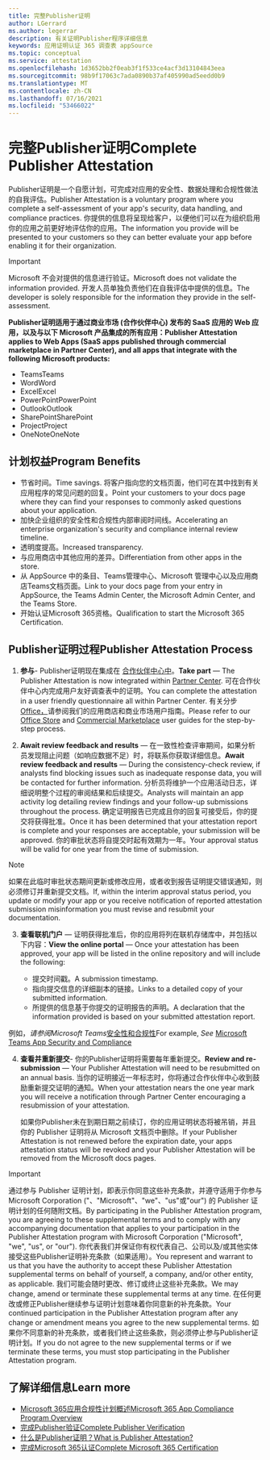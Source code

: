 ```yaml
---
title: 完整Publisher证明
author: LGerrard
ms.author: legerrar
description: 有关证明Publisher程序详细信息
keywords: 应用证明认证 365 调查表 appSource
ms.topic: conceptual
ms.service: attestation
ms.openlocfilehash: 1d3652bb2f0eab3f1f533ce4acf3d13104843eea
ms.sourcegitcommit: 98b9f17063c7ada0890b37af405990ad5eedd0b9
ms.translationtype: MT
ms.contentlocale: zh-CN
ms.lasthandoff: 07/16/2021
ms.locfileid: "53466022"
---
```

# <a name="complete-publisher-attestation"></a><span data-ttu-id="67ffb-104">完整Publisher证明</span><span class="sxs-lookup"><span data-stu-id="67ffb-104">Complete Publisher Attestation</span></span>

<span data-ttu-id="67ffb-105">Publisher证明是一个自愿计划，可完成对应用的安全性、数据处理和合规性做法的自我评估。</span><span class="sxs-lookup"><span data-stu-id="67ffb-105">Publisher Attestation is a voluntary program where you complete a self-assessment of your app's security, data handling, and compliance practices.</span></span> <span data-ttu-id="67ffb-106">你提供的信息将呈现给客户，以便他们可以在为组织启用你的应用之前更好地评估你的应用。</span><span class="sxs-lookup"><span data-stu-id="67ffb-106">The information you provide will be presented to your customers so they can better evaluate your app before enabling it for their organization.</span></span> 

> [!IMPORTANT]
> <span data-ttu-id="67ffb-107">Microsoft 不会对提供的信息进行验证。</span><span class="sxs-lookup"><span data-stu-id="67ffb-107">Microsoft does not validate the information provided.</span></span> <span data-ttu-id="67ffb-108">开发人员单独负责他们在自我评估中提供的信息。</span><span class="sxs-lookup"><span data-stu-id="67ffb-108">The developer is solely responsible for the information they provide in the self-assessment.</span></span> 

<span data-ttu-id="67ffb-109">**Publisher证明适用于通过商业市场 (合作伙伴中心) 发布的 SaaS 应用的 Web 应用，以及与以下 Microsoft 产品集成的所有应用：**</span><span class="sxs-lookup"><span data-stu-id="67ffb-109">**Publisher Attestation applies to Web Apps (SaaS apps published through commercial marketplace in Partner Center), and all apps that integrate with the following Microsoft products:**</span></span>
- <span data-ttu-id="67ffb-110">Teams</span><span class="sxs-lookup"><span data-stu-id="67ffb-110">Teams</span></span>
- <span data-ttu-id="67ffb-111">Word</span><span class="sxs-lookup"><span data-stu-id="67ffb-111">Word</span></span>
- <span data-ttu-id="67ffb-112">Excel</span><span class="sxs-lookup"><span data-stu-id="67ffb-112">Excel</span></span>
- <span data-ttu-id="67ffb-113">PowerPoint</span><span class="sxs-lookup"><span data-stu-id="67ffb-113">PowerPoint</span></span> 
- <span data-ttu-id="67ffb-114">Outlook</span><span class="sxs-lookup"><span data-stu-id="67ffb-114">Outlook</span></span>
- <span data-ttu-id="67ffb-115">SharePoint</span><span class="sxs-lookup"><span data-stu-id="67ffb-115">SharePoint</span></span>
- <span data-ttu-id="67ffb-116">Project</span><span class="sxs-lookup"><span data-stu-id="67ffb-116">Project</span></span>
- <span data-ttu-id="67ffb-117">OneNote</span><span class="sxs-lookup"><span data-stu-id="67ffb-117">OneNote</span></span>


## <a name="program-benefits"></a><span data-ttu-id="67ffb-118">计划权益</span><span class="sxs-lookup"><span data-stu-id="67ffb-118">Program Benefits</span></span>
- <span data-ttu-id="67ffb-119">节省时间。</span><span class="sxs-lookup"><span data-stu-id="67ffb-119">Time savings.</span></span> <span data-ttu-id="67ffb-120">将客户指向您的文档页面，他们可在其中找到有关应用程序的常见问题的回复。</span><span class="sxs-lookup"><span data-stu-id="67ffb-120">Point your customers to your docs page where they can find your responses to commonly asked questions about your application.</span></span> 
- <span data-ttu-id="67ffb-121">加快企业组织的安全性和合规性内部审阅时间线。</span><span class="sxs-lookup"><span data-stu-id="67ffb-121">Accelerating an enterprise organization's security and compliance internal review timeline.</span></span>
- <span data-ttu-id="67ffb-122">透明度提高。</span><span class="sxs-lookup"><span data-stu-id="67ffb-122">Increased transparency.</span></span>
- <span data-ttu-id="67ffb-123">与应用商店中其他应用的差异。</span><span class="sxs-lookup"><span data-stu-id="67ffb-123">Differentiation from other apps in the store.</span></span> 
- <span data-ttu-id="67ffb-124">从 AppSource 中的条目、Teams管理中心、Microsoft 管理中心以及应用商店Teams文档页面。</span><span class="sxs-lookup"><span data-stu-id="67ffb-124">Link to your docs page from your entry in AppSource, the Teams Admin Center, the Microsoft Admin Center, and the Teams Store.</span></span> 
- <span data-ttu-id="67ffb-125">开始认证Microsoft 365资格。</span><span class="sxs-lookup"><span data-stu-id="67ffb-125">Qualification to start the Microsoft 365 Certification.</span></span>
 

## <a name="publisher-attestation-process"></a><span data-ttu-id="67ffb-126">Publisher证明过程</span><span class="sxs-lookup"><span data-stu-id="67ffb-126">Publisher Attestation Process</span></span>

1. <span data-ttu-id="67ffb-127">**参与**- Publisher证明现在集成在 [合作伙伴中心中](https://partner.microsoft.com)。</span><span class="sxs-lookup"><span data-stu-id="67ffb-127">**Take part** — The Publisher Attestation is now integrated within [Partner Center](https://partner.microsoft.com).</span></span> <span data-ttu-id="67ffb-128">可在合作伙伴中心内完成用户友好调查表中的证明。</span><span class="sxs-lookup"><span data-stu-id="67ffb-128">You can complete the attestation in a user friendly questionnaire all within Partner Center.</span></span> <span data-ttu-id="67ffb-129">有关分步[Office，](https://docs.microsoft.com/microsoft-365-app-certification/docs/userguide)请参阅我们的应用商店和商业市场[](https://docs.microsoft.com/en-us/microsoft-365-app-certification/docs/saasuserguide)用户指南。</span><span class="sxs-lookup"><span data-stu-id="67ffb-129">Please refer to our [Office Store](https://docs.microsoft.com/microsoft-365-app-certification/docs/userguide) and [Commercial Marketplace](https://docs.microsoft.com/en-us/microsoft-365-app-certification/docs/saasuserguide) user guides for the step-by-step process.</span></span>

2. <span data-ttu-id="67ffb-130">**Await review feedback and results** — 在一致性检查评审期间，如果分析员发现阻止问题（如响应数据不足）时，将联系你获取详细信息。</span><span class="sxs-lookup"><span data-stu-id="67ffb-130">**Await review feedback and results** — During the consistency-check review, if analysts find blocking issues such as inadequate response data, you will be contacted for further information.</span></span> <span data-ttu-id="67ffb-131">分析员将维护一个应用活动日志，详细说明整个过程的审阅结果和后续提交。</span><span class="sxs-lookup"><span data-stu-id="67ffb-131">Analysts will maintain an app activity log detailing review findings and your follow-up submissions throughout the process.</span></span> <span data-ttu-id="67ffb-132">确定证明报告已完成且你的回复可接受后，你的提交将获得批准。</span><span class="sxs-lookup"><span data-stu-id="67ffb-132">Once it has been determined that your attestation report is complete and your responses are acceptable, your submission will be approved.</span></span> <span data-ttu-id="67ffb-133">你的审批状态将自提交时起有效期为一年。</span><span class="sxs-lookup"><span data-stu-id="67ffb-133">Your approval status will be valid for one year from the time of submission.</span></span>

> [!NOTE]
> <span data-ttu-id="67ffb-134">如果在此临时审批状态期间更新或修改应用，或者收到报告证明提交错误通知，则必须修订并重新提交文档。</span><span class="sxs-lookup"><span data-stu-id="67ffb-134">If, within the interim approval status period, you update or modify your app or you receive notification of reported attestation submission misinformation you must revise and resubmit your documentation.</span></span>

3. <span data-ttu-id="67ffb-135">**查看联机门户** — 证明获得批准后，你的应用将列在联机存储库中，并包括以下内容：</span><span class="sxs-lookup"><span data-stu-id="67ffb-135">**View the online portal** — Once your attestation has been approved, your app will be listed in the online repository and will include the following:</span></span>

   - <span data-ttu-id="67ffb-136">提交时间戳。</span><span class="sxs-lookup"><span data-stu-id="67ffb-136">A submission timestamp.</span></span>
   - <span data-ttu-id="67ffb-137">指向提交信息的详细副本的链接。</span><span class="sxs-lookup"><span data-stu-id="67ffb-137">Links to a detailed copy of your submitted information.</span></span>
   - <span data-ttu-id="67ffb-138">所提供的信息基于你提交的证明报告的声明。</span><span class="sxs-lookup"><span data-stu-id="67ffb-138">A declaration that the information provided is based on your submitted attestation report.</span></span>

<span data-ttu-id="67ffb-139">例如，*请参阅Microsoft Teams*[安全性和合规性](../teams/teams-apps.md)</span><span class="sxs-lookup"><span data-stu-id="67ffb-139">For example, *See* [Microsoft Teams App Security and Compliance](../teams/teams-apps.md)</span></span>

4. <span data-ttu-id="67ffb-140">**查看并重新提交**- 你的Publisher证明将需要每年重新提交。</span><span class="sxs-lookup"><span data-stu-id="67ffb-140">**Review and re-submission** — Your Publisher Attestation will need to be resubmitted on an annual basis.</span></span> <span data-ttu-id="67ffb-141">当你的证明接近一年标志时，你将通过合作伙伴中心收到鼓励重新提交证明的通知。</span><span class="sxs-lookup"><span data-stu-id="67ffb-141">When your attestation nears the one year mark you will receive a notification through Partner Center encouraging a resubmission of your attestation.</span></span> 

   <span data-ttu-id="67ffb-142">如果你Publisher未在到期日期之前续订，你的应用证明状态将被吊销，并且你的 Publisher 证明将从 Microsoft 文档页中删除。</span><span class="sxs-lookup"><span data-stu-id="67ffb-142">If your Publisher Attestation is not renewed before the expiration date, your apps attestation status will be revoked and your Publisher Attestation will be removed from the Microsoft docs pages.</span></span> 

>[!IMPORTANT]
><span data-ttu-id="67ffb-143">通过参与 Publisher 证明计划，即表示你同意这些补充条款，并遵守适用于你参与 Microsoft Corporation ("、"Microsoft"、"we"、"us"或"our") 的 Publisher 证明计划的任何随附文档。</span><span class="sxs-lookup"><span data-stu-id="67ffb-143">By participating in the Publisher Attestation program, you are agreeing to these supplemental terms and to comply with any accompanying documentation that applies to your participation in the Publisher Attestation program with Microsoft Corporation ("Microsoft", "we", "us", or "our").</span></span> <span data-ttu-id="67ffb-144">你代表我们并保证你有权代表自己、公司以及/或其他实体接受这些Publisher证明补充条款（如果适用）。</span><span class="sxs-lookup"><span data-stu-id="67ffb-144">You represent and warrant to us that you have the authority to accept these Publisher Attestation supplemental terms on behalf of yourself, a company, and/or other entity, as applicable.</span></span> <span data-ttu-id="67ffb-145">我们可能会随时更改、修订或终止这些补充条款。</span><span class="sxs-lookup"><span data-stu-id="67ffb-145">We may change, amend or terminate these supplemental terms at any time.</span></span> <span data-ttu-id="67ffb-146">在任何更改或修正Publisher继续参与证明计划意味着你同意新的补充条款。</span><span class="sxs-lookup"><span data-stu-id="67ffb-146">Your continued participation in the Publisher Attestation program after any change or amendment means you agree to the new supplemental terms.</span></span> <span data-ttu-id="67ffb-147">如果你不同意新的补充条款，或者我们终止这些条款，则必须停止参与Publisher证明计划。</span><span class="sxs-lookup"><span data-stu-id="67ffb-147">If you do not agree to the new supplemental terms or if we terminate these terms, you must stop participating in the Publisher Attestation program.</span></span>

## <a name="learn-more"></a><span data-ttu-id="67ffb-148">了解详细信息</span><span class="sxs-lookup"><span data-stu-id="67ffb-148">Learn more</span></span>

* [<span data-ttu-id="67ffb-149">Microsoft 365应用合规性计划概述</span><span class="sxs-lookup"><span data-stu-id="67ffb-149">Microsoft 365 App Compliance Program Overview</span></span>](~/overview.md)  
* [<span data-ttu-id="67ffb-150">完成Publisher验证</span><span class="sxs-lookup"><span data-stu-id="67ffb-150">Complete Publisher Verification</span></span>](https://docs.microsoft.com/azure/active-directory/develop/mark-app-as-publisher-verified)  
* [<span data-ttu-id="67ffb-151">什么是Publisher证明？</span><span class="sxs-lookup"><span data-stu-id="67ffb-151">What is Publisher Attestation?</span></span>](~/docs/enterprise-app-attestation-guide.md)  
* [<span data-ttu-id="67ffb-152">完成Microsoft 365认证</span><span class="sxs-lookup"><span data-stu-id="67ffb-152">Complete Microsoft 365 Certification</span></span>](~/docs/certification.md)
